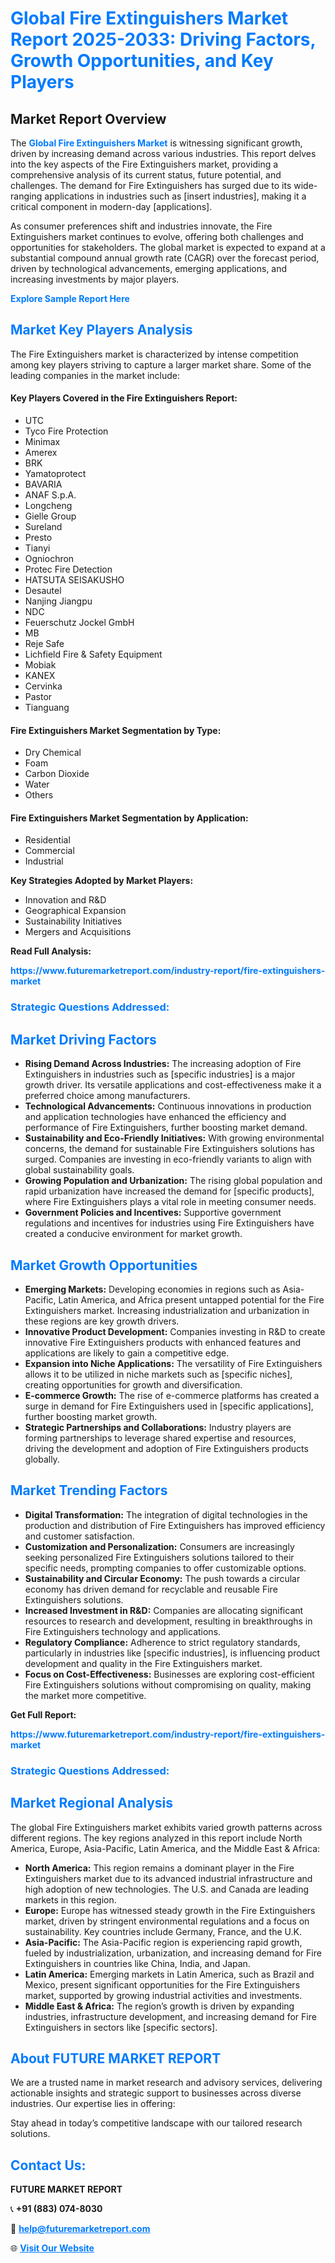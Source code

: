 <h1 style="color: #007BFF;">Global Fire Extinguishers Market Report 2025-2033: Driving Factors, Growth Opportunities, and Key Players</h1>

<section id="overview">
<h2>Market Report Overview</h2>
<p>The <a href="https://www.futuremarketreport.com/industry-report/fire-extinguishers-market" style="color: #007BFF; text-decoration: none;"><strong>Global Fire Extinguishers Market</strong></a> is witnessing significant growth, driven by increasing demand across various industries. This report delves into the key aspects of the Fire Extinguishers market, providing a comprehensive analysis of its current status, future potential, and challenges. The demand for Fire Extinguishers has surged due to its wide-ranging applications in industries such as [insert industries], making it a critical component in modern-day [applications].</p>
<p>As consumer preferences shift and industries innovate, the Fire Extinguishers market continues to evolve, offering both challenges and opportunities for stakeholders. The global market is expected to expand at a substantial compound annual growth rate (CAGR) over the forecast period, driven by technological advancements, emerging applications, and increasing investments by major players.</p>
</section>

<section id="overview">
<p><a href="https://www.futuremarketreport.com/request-sample/reportId=58928" style="color: #007BFF; text-decoration: none;"><strong>Explore Sample Report Here</strong></a></p>
</section>

<section id="key-players">
<h2 style="color: #007BFF;">Market Key Players Analysis</h2>
<p>The Fire Extinguishers market is characterized by intense competition among key players striving to capture a larger market share. Some of the leading companies in the market include:</p>
<h4>Key Players Covered in the Fire Extinguishers Report:</h4>
<ul><li>UTC</li><li>Tyco Fire Protection</li><li>Minimax</li><li>Amerex</li><li>BRK</li><li>Yamatoprotect</li><li>BAVARIA</li><li>ANAF S.p.A.</li><li>Longcheng</li><li>Gielle Group</li><li>Sureland</li><li>Presto</li><li>Tianyi</li><li>Ogniochron</li><li>Protec Fire Detection</li><li>HATSUTA SEISAKUSHO</li><li>Desautel</li><li>Nanjing Jiangpu</li><li>NDC</li><li>Feuerschutz Jockel GmbH</li><li>MB</li><li>Reje Safe</li><li>Lichfield Fire &amp; Safety Equipment</li><li>Mobiak</li><li>KANEX</li><li>Cervinka</li><li>Pastor</li><li>Tianguang</li></ul>
<h4>Fire Extinguishers Market Segmentation by Type:</h4>
<ul><li>Dry Chemical</li><li>Foam</li><li>Carbon Dioxide</li><li>Water</li><li>Others</li></ul>

<h4>Fire Extinguishers Market Segmentation by Application:</h4>
<ul><li>Residential</li><li>Commercial</li><li>Industrial</li></ul>
<p><strong>Key Strategies Adopted by Market Players:</strong></p>
<ul>
<li>Innovation and R&D</li>
<li>Geographical Expansion</li>
<li>Sustainability Initiatives</li>
<li>Mergers and Acquisitions</li>
</ul>
</section>

<section>
<p><strong>Read Full Analysis: </strong></p><a href="https://www.futuremarketreport.com/industry-report/fire-extinguishers-market" style="color: #007BFF; text-decoration: none;"><strong>https://www.futuremarketreport.com/industry-report/fire-extinguishers-market</strong></a>
<h3 style="color: #007BFF;">Strategic Questions Addressed:</h3>
</section>

<section id="driving-factors">
<h2 style="color: #007BFF;">Market Driving Factors</h2>
<ul>
<li><strong>Rising Demand Across Industries:</strong> The increasing adoption of Fire Extinguishers in industries such as [specific industries] is a major growth driver. Its versatile applications and cost-effectiveness make it a preferred choice among manufacturers.</li>
<li><strong>Technological Advancements:</strong> Continuous innovations in production and application technologies have enhanced the efficiency and performance of Fire Extinguishers, further boosting market demand.</li>
<li><strong>Sustainability and Eco-Friendly Initiatives:</strong> With growing environmental concerns, the demand for sustainable Fire Extinguishers solutions has surged. Companies are investing in eco-friendly variants to align with global sustainability goals.</li>
<li><strong>Growing Population and Urbanization:</strong> The rising global population and rapid urbanization have increased the demand for [specific products], where Fire Extinguishers plays a vital role in meeting consumer needs.</li>
<li><strong>Government Policies and Incentives:</strong> Supportive government regulations and incentives for industries using Fire Extinguishers have created a conducive environment for market growth.</li>
</ul>
</section>

<section id="growth-opportunities">
<h2 style="color: #007BFF;">Market Growth Opportunities</h2>
<ul>
<li><strong>Emerging Markets:</strong> Developing economies in regions such as Asia-Pacific, Latin America, and Africa present untapped potential for the Fire Extinguishers market. Increasing industrialization and urbanization in these regions are key growth drivers.</li>
<li><strong>Innovative Product Development:</strong> Companies investing in R&D to create innovative Fire Extinguishers products with enhanced features and applications are likely to gain a competitive edge.</li>
<li><strong>Expansion into Niche Applications:</strong> The versatility of Fire Extinguishers allows it to be utilized in niche markets such as [specific niches], creating opportunities for growth and diversification.</li>
<li><strong>E-commerce Growth:</strong> The rise of e-commerce platforms has created a surge in demand for Fire Extinguishers used in [specific applications], further boosting market growth.</li>
<li><strong>Strategic Partnerships and Collaborations:</strong> Industry players are forming partnerships to leverage shared expertise and resources, driving the development and adoption of Fire Extinguishers products globally.</li>
</ul>
</section>

<section id="trending-factors">
<h2 style="color: #007BFF;">Market Trending Factors</h2>
<ul>
<li><strong>Digital Transformation:</strong> The integration of digital technologies in the production and distribution of Fire Extinguishers has improved efficiency and customer satisfaction.</li>
<li><strong>Customization and Personalization:</strong> Consumers are increasingly seeking personalized Fire Extinguishers solutions tailored to their specific needs, prompting companies to offer customizable options.</li>
<li><strong>Sustainability and Circular Economy:</strong> The push towards a circular economy has driven demand for recyclable and reusable Fire Extinguishers solutions.</li>
<li><strong>Increased Investment in R&D:</strong> Companies are allocating significant resources to research and development, resulting in breakthroughs in Fire Extinguishers technology and applications.</li>
<li><strong>Regulatory Compliance:</strong> Adherence to strict regulatory standards, particularly in industries like [specific industries], is influencing product development and quality in the Fire Extinguishers market.</li>
<li><strong>Focus on Cost-Effectiveness:</strong> Businesses are exploring cost-efficient Fire Extinguishers solutions without compromising on quality, making the market more competitive.</li>
</ul>
</section>

<section>
<p><strong>Get Full Report: </strong></p><a href="https://www.futuremarketreport.com/industry-report/fire-extinguishers-market" style="color: #007BFF; text-decoration: none;"><strong>https://www.futuremarketreport.com/industry-report/fire-extinguishers-market</strong></a>
<h3 style="color: #007BFF;">Strategic Questions Addressed:</h3>
</section>


<section id="regional-analysis">
<h2 style="color: #007BFF;">Market Regional Analysis</h2>
<p>The global Fire Extinguishers market exhibits varied growth patterns across different regions. The key regions analyzed in this report include North America, Europe, Asia-Pacific, Latin America, and the Middle East & Africa:</p>
<ul>
<li><strong>North America:</strong> This region remains a dominant player in the Fire Extinguishers market due to its advanced industrial infrastructure and high adoption of new technologies. The U.S. and Canada are leading markets in this region.</li>
<li><strong>Europe:</strong> Europe has witnessed steady growth in the Fire Extinguishers market, driven by stringent environmental regulations and a focus on sustainability. Key countries include Germany, France, and the U.K.</li>
<li><strong>Asia-Pacific:</strong> The Asia-Pacific region is experiencing rapid growth, fueled by industrialization, urbanization, and increasing demand for Fire Extinguishers in countries like China, India, and Japan.</li>
<li><strong>Latin America:</strong> Emerging markets in Latin America, such as Brazil and Mexico, present significant opportunities for the Fire Extinguishers market, supported by growing industrial activities and investments.</li>
<li><strong>Middle East & Africa:</strong> The region’s growth is driven by expanding industries, infrastructure development, and increasing demand for Fire Extinguishers in sectors like [specific sectors].</li>
</ul>
</section>

<footer>
<h2 style="color: #007BFF;">About FUTURE MARKET REPORT</h2>
<p>We are a trusted name in market research and advisory services, delivering actionable insights and strategic support to businesses across diverse industries. Our expertise lies in offering:</p>

<p>Stay ahead in today’s competitive landscape with our tailored research solutions.</p>

<h2 style="color: #007BFF;">Contact Us:</h2>
<p><strong>FUTURE MARKET REPORT</strong></p>
<p>📞 <strong>+91 (883) 074-8030</strong></p>
<p>📧 <strong><a href="mailto:help@futuremarketreport.com" style="color: #007BFF;">help@futuremarketreport.com</a></strong></p>
<p>🌐 <strong><a href="https://www.futuremarketreport.com/" style="color: #007BFF;">Visit Our Website</a></strong></p>
</footer>
